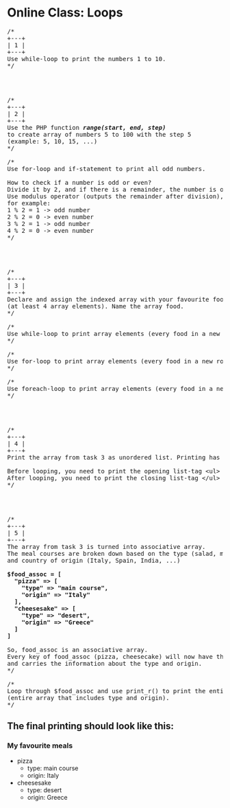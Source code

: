 # Online Class: Loops
<pre>
/*
+---+
| 1 |
+---+
Use while-loop to print the numbers 1 to 10.
*/




/*
+---+
| 2 |
+---+
Use the PHP function <strong><em>range(start, end, step)</em></strong> 
to create array of numbers 5 to 100 with the step 5 
(example: 5, 10, 15, ...)
*/

/*
Use for-loop and if-statement to print all odd numbers.

How to check if a number is odd or even? 
Divide it by 2, and if there is a remainder, the number is odd. 
Use modulus operator (outputs the remainder after division), 
for example: 
1 % 2 = 1 -> odd number
2 % 2 = 0 -> even number
3 % 2 = 1 -> odd number
4 % 2 = 0 -> even number
*/




/*
+---+
| 3 |
+---+
Declare and assign the indexed array with your favourite food 
(at least 4 array elements). Name the array food.
*/

/*
Use while-loop to print array elements (every food in a new row).
*/

/*
Use for-loop to print array elements (every food in a new row).
*/

/*
Use foreach-loop to print array elements (every food in a new row).
*/




/*
+---+
| 4 |
+---+
Print the array from task 3 as unordered list. Printing has to be done inside the for-loop.

Before looping, you need to print the opening list-tag &lt;ul&gt;
After looping, you need to print the closing list-tag &lt;/ul&gt;
*/




/*
+---+
| 5 |
+---+
The array from task 3 is turned into associative array. 
The meal courses are broken down based on the type (salad, main course, dessert, ...) 
and country of origin (Italy, Spain, India, ...)
<strong>
$food_assoc = [
  "pizza" => [
    "type" => "main course",
    "origin" => "Italy"
  ],
  "cheesesake" => [
    "type" => "desert",
    "origin" => "Greece"
  ]
]
</strong>
So, food_assoc is an associative array. 
Every key of food_assoc (pizza, cheesecake) will now have the value that is associative array itself 
and carries the information about the type and origin.
*/

/*
Loop through $food_assoc and use print_r() to print the entire meal course 
(entire array that includes type and origin).
*/
</pre>

## The final printing should look like this: 

### My favourite meals
+ pizza
  + type: main course
  + origin: Italy
+ cheesesake
  + type: desert
  + origin: Greece
